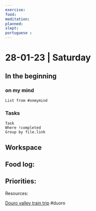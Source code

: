 ```yaml
---
exercise: 
food:
meditation:
planned:
slept:
portuguese :
---
```


# 28-01-23 | Saturday

## In the beginning

### on my mind
```dataview
List from #onmymind
```
### Tasks
```dataview
Task
Where !completed
Group by file.link
```


## Workspace


Food log:
- 

Priorities:
- 

Resources:


[Douro valley train trip](https://www.seat61.com/places-of-interest/douro-valley-by-train.htm)
#duoro 
